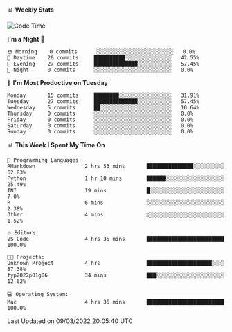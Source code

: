 📊 **Weekly Stats**
<!--START_SECTION:waka-->
![Code Time](http://img.shields.io/badge/Code%20Time-7%20hrs%2045%20mins-blue)

**I'm a Night 🦉** 

```text
🌞 Morning    0 commits      ░░░░░░░░░░░░░░░░░░░░░░░░░   0.0% 
🌆 Daytime    20 commits     ██████████░░░░░░░░░░░░░░░   42.55% 
🌃 Evening    27 commits     ██████████████░░░░░░░░░░░   57.45% 
🌙 Night      0 commits      ░░░░░░░░░░░░░░░░░░░░░░░░░   0.0%

```
📅 **I'm Most Productive on Tuesday** 

```text
Monday       15 commits     ████████░░░░░░░░░░░░░░░░░   31.91% 
Tuesday      27 commits     ██████████████░░░░░░░░░░░   57.45% 
Wednesday    5 commits      ██░░░░░░░░░░░░░░░░░░░░░░░   10.64% 
Thursday     0 commits      ░░░░░░░░░░░░░░░░░░░░░░░░░   0.0% 
Friday       0 commits      ░░░░░░░░░░░░░░░░░░░░░░░░░   0.0% 
Saturday     0 commits      ░░░░░░░░░░░░░░░░░░░░░░░░░   0.0% 
Sunday       0 commits      ░░░░░░░░░░░░░░░░░░░░░░░░░   0.0%

```


📊 **This Week I Spent My Time On** 

```text
💬 Programming Languages: 
RMarkdown                2 hrs 53 mins       ███████████████░░░░░░░░░░   62.83% 
Python                   1 hr 10 mins        ██████░░░░░░░░░░░░░░░░░░░   25.49% 
INI                      19 mins             █░░░░░░░░░░░░░░░░░░░░░░░░   7.0% 
R                        6 mins              ░░░░░░░░░░░░░░░░░░░░░░░░░   2.38% 
Other                    4 mins              ░░░░░░░░░░░░░░░░░░░░░░░░░   1.52%

🔥 Editors: 
VS Code                  4 hrs 35 mins       █████████████████████████   100.0%

🐱‍💻 Projects: 
Unknown Project          4 hrs               █████████████████████░░░░   87.38% 
fyp2022p01g06            34 mins             ███░░░░░░░░░░░░░░░░░░░░░░   12.62%

💻 Operating System: 
Mac                      4 hrs 35 mins       █████████████████████████   100.0%

```


 Last Updated on 09/03/2022 20:05:40 UTC
<!--END_SECTION:waka-->


<!---
viggo-gascou/viggo-gascou is a ✨ special ✨ repository because its `README.md` (this file) appears on your GitHub profile.
You can click the Preview link to take a look at your changes.
--->
